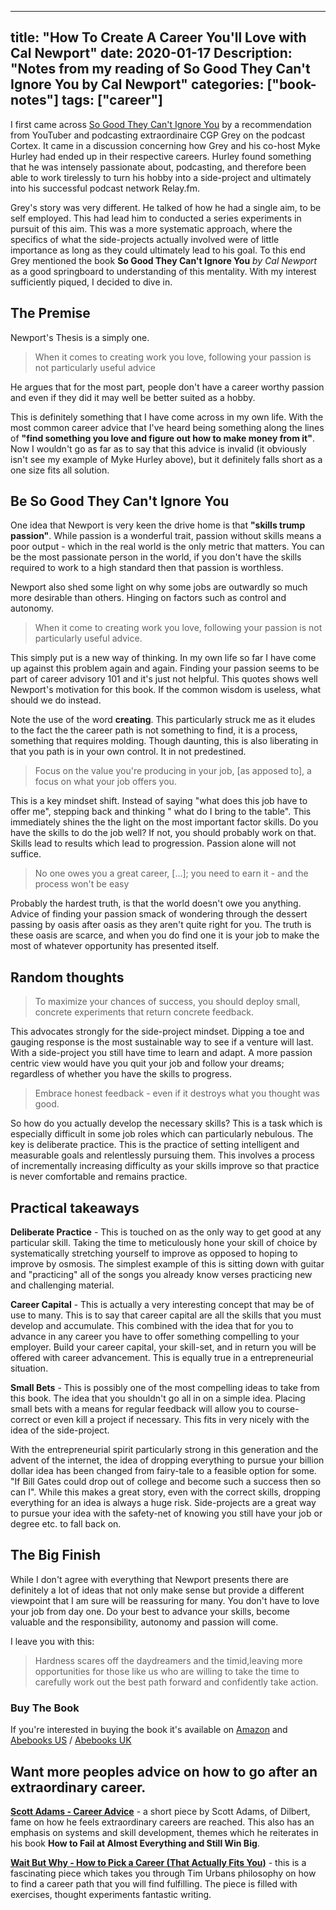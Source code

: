 
---
title: "How To Create A Career You'll Love with Cal Newport"
date: 2020-01-17
Description: "Notes from my reading of So Good They Can't Ignore You by Cal Newport"
categories: ["book-notes"]
tags: ["career"]
---
I first came across [So Good They Can't Ignore You](https://www.amazon.co.uk/Good-They-Cant-Ignore-You/dp/0349415862/ref=sr_1_1?keywords=so+good+they+can%27t+ignore+you&qid=1650039123&sr=8-1) by a recommendation from YouTuber and podcasting extraordinaire CGP Grey on the podcast Cortex. It came in a discussion concerning how Grey and his co-host Myke Hurley had ended up in their respective careers. Hurley found something that he was intensely passionate about, podcasting, and therefore been able to work tirelessly to turn his hobby into a side-project and ultimately into his successful podcast network Relay.fm.

Grey's story was very different. He talked of how he had a single aim, to be self employed. This had lead him to conducted a series experiments in pursuit of this aim. This was a more systematic approach, where the specifics of what the side-projects actually involved were of little importance as long as they could ultimately lead to his goal. To this end Grey mentioned the book **So Good They Can't Ignore You** *by Cal Newport* as a good springboard to understanding of this mentality. With my interest sufficiently piqued, I decided to dive in. 

## The Premise
Newport's Thesis is a simply one.
>When it comes to creating work you love, following your passion is not particularly useful advice

He argues that for the most part, people don't have a career worthy passion and even if they did it may well be better suited as a hobby. 

This is definitely something that I have come across in my own life. With the most common career advice that I've heard being something along the lines of **"find something you love and figure out how to make money from it"**. Now I wouldn't go as far as to say that this advice is invalid (it obviously isn't see my example of Myke Hurley above), but it definitely falls short as a one size fits all solution.

## Be So Good They Can't Ignore You

One idea that Newport is very keen the drive home is that **"skills trump passion"**. While passion is a wonderful trait, passion without skills means a poor output - which in the real world is the only metric that matters. You can be the most passionate person in the world, if you don't have the skills required to work to a high standard then that passion is worthless.

Newport also shed some light on why some jobs are outwardly so much more desirable than others. Hinging on factors such as control and autonomy.

> When it come to creating work you love, following your passion is not particularly useful advice.

This simply put is a new way of thinking. In my own life so far I have come up against this problem again and again. Finding your passion seems to be part of career advisory 101 and it's just not helpful. This quotes shows well Newport's motivation for this book. If the common wisdom is useless, what should we do instead.

Note the use of the word **creating**. This particularly struck me as it eludes to the fact the the career path is not something to find, it is a process, something that requires molding. Though daunting, this is also liberating in that you path is in your own control. It in not predestined. 

> Focus on the value you're producing in your job, [as apposed to], a focus on what your job offers you.

This is a key mindset shift. Instead of saying  "what does this job have to offer me", stepping back and thinking " what do I bring to the table". This immediately shines the the light on the most important factor skills. Do you have the skills to do the job well? If not, you should probably work on that. Skills lead to results which lead to progression. Passion alone will not suffice. 

> No one owes you a great career, [...]; you need to earn it - and the process won't be easy

Probably the hardest truth, is that the world doesn't owe you anything. Advice of finding your passion smack of wondering through the dessert passing by oasis after oasis as they aren't quite right for you. The truth is these oasis are scarce, and when you do find one it is  your job to make the most of whatever opportunity has presented itself.

## Random thoughts
> To maximize your chances of success, you should deploy small, concrete experiments that return concrete feedback.

This advocates strongly for the side-project mindset. Dipping a toe and gauging response is the most sustainable way to see if a venture will last. With a side-project you still have time to learn and adapt. A more passion centric view would have you quit your job and follow your dreams; regardless of whether you have the skills to progress. 

>Embrace honest feedback - even if it destroys what you thought was good.

So how do you actually develop the necessary skills? This is a task which is especially difficult in some job roles which can particularly nebulous. The key is deliberate practice. This is the practice of setting intelligent and measurable goals and relentlessly pursuing them. This involves a process of incrementally increasing difficulty as your skills improve so that practice is never comfortable and remains practice. 

## Practical takeaways

**Deliberate Practice** - This is touched on as the only way to get good at any particular skill. Taking the time to meticulously hone your skill of choice by systematically stretching yourself to improve as opposed to hoping  to improve by osmosis. The simplest example of this is sitting down with guitar and "practicing" all of the songs you already know verses practicing new and challenging material. 

**Career Capital** - This is actually a very interesting concept that may be of use to many. This is to say that career capital are all the skills that you must develop and accumulate. This combined with the idea that for you to advance in any career you have to offer something compelling to your employer. Build your career capital, your skill-set, and in return you will be offered with career advancement. This is equally true in a entrepreneurial situation. 

**Small Bets** - This is possibly one of the most compelling ideas to take from this book. The idea that you shouldn't go all in on a simple idea. Placing small bets with a means for regular feedback will allow you to course-correct or even kill a project if necessary.  This fits in very nicely with the idea of the side-project.

With the entrepreneurial spirit particularly strong in this generation and the advent of the internet, the idea of dropping everything to pursue your billion dollar idea has been changed from fairy-tale to a feasible option for some. "If Bill Gates could drop out of college and become such a success then so can I". While this makes a great story, even with the correct skills, dropping everything for an idea is always a huge risk. Side-projects are a great way to pursue your idea with the safety-net of knowing you still have your job or degree etc. to fall back on.


## The Big Finish
While I don't agree with everything that Newport presents there are definitely a lot of ideas that not only make sense but provide a different viewpoint that I am sure will be reassuring for many. You don't have to love your job from day one. Do your best to advance your skills, become valuable and the responsibility, autonomy and passion will come. 

I leave you with this:

> Hardness scares off the daydreamers and the timid,leaving more opportunities for those like us who are willing to take the time to carefully work out the best path forward and confidently take action.

### Buy The Book 

If you're interested in buying the book it's available on [Amazon](https://www.amazon.co.uk/Good-They-Cant-Ignore-You/dp/0349415862/ref=sr_1_1?keywords=so+good+they+can%27t+ignore+you&qid=1650039123&sr=8-1) and [Abebooks US](https://www.abebooks.com/servlet/SearchResults?an=Cal%20Newport&bi=0&bx=off&cm_sp=SearchF-_-Advs-_-Result&ds=30&recentlyadded=all&rollup=on&sortby=17&sts=t&tn=So%20good%20they%20can%27t%20ignore%20you&xdesc=off&xpod=off) / [Abebooks UK](https://www.abebooks.co.uk/servlet/SearchResults?an=Cal%20Newport&bi=0&bx=off&cm_sp=SearchF-_-Advs-_-Result&ds=30&recentlyadded=all&rollup=on&sortby=17&sts=t&tn=So%20good%20they%20can%27t%20ignore%20you&xdesc=off&xpod=off)

## Want more peoples advice on how to go after an extraordinary career.

**[Scott Adams - Career Advice](http://dilbertblog.typepad.com/the_dilbert_blog/2007/07/career-advice.html)** - a short piece by Scott Adams, of Dilbert, fame on how he feels extraordinary careers are reached. This also has an emphasis on systems and skill development, themes which he reiterates in his book **How to Fail at Almost Everything and Still Win Big**.   

**[Wait But Why - How to Pick a Career (That Actually Fits You)](https://waitbutwhy.com/2018/04/picking-career.html)** - this is a fascinating piece which takes you through Tim Urbans philosophy on how to find a career path that you will find fulfilling. The piece is filled with exercises, thought experiments fantastic writing. 
